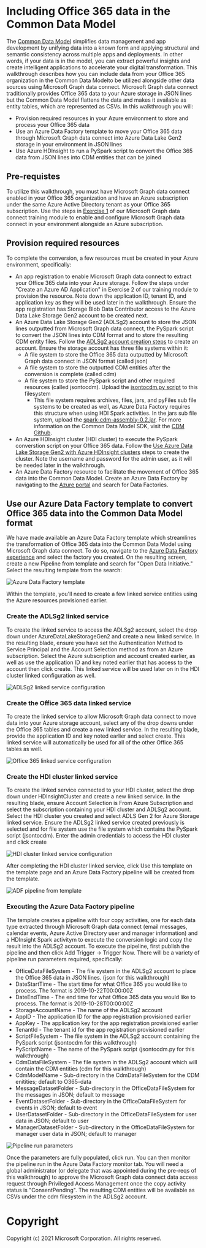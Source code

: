 # Including Office 365 data in the Common Data Model 

The [Common Data Model](https://docs.microsoft.com/en-us/common-data-model/) simplifies data management and app development by unifying data into a known form and applying structural and semantic consistency across multiple apps and deployments. In other words, if your data is in the model, you can extract powerful insights and create intelligent applications to accelerate your digital transformation. This walkthrough describes how you can include data from your Office 365 organization in the Common Data Modelto be utilized alongside other data sources using Microsoft Graph data connect. 
Microsoft Graph data connect traditionally provides Office 365 data to your Azure storage in JSON lines but the Common Data Model flattens the data and makes it available as entity tables, which are represented as CSVs. In this walkthrough you will:
* Provision required resources in your Azure environment to store and process your Office 365 data 
* Use an Azure Data Factory template to move your Office 365 data through Microsoft Graph data connect into Azure Data Lake Gen2 storage in your environment in JSON lines
* Use Azure HDInsight to run a PySpark script to convert the Office 365 data from JSON lines into CDM entities that can be joined 
## Pre-requistes
To utilize this walkthrough, you must have Microsoft Graph data connect enabled in your Office 365 organization and have an Azure subscription under the same Azure Active Directory tenant as your Office 365 subscription. Use the steps in [Exercise 1](https://github.com/microsoftgraph/msgraph-training-dataconnect/blob/master/Lab.md) of our Microsoft Graph data connect training module to enable and configure Microsoft Graph data connect in your environment alongside an Azure subscription.  
## Provision required resources 
To complete the conversion, a few resources must be created in your Azure environment, specifically:
* An app registration to enable Microsoft Graph data connect to extract your Office 365 data into your Azure storage. Follow the steps under "Create an Azure AD Application" in Exercise 2 of our training module to provision the resource. Note down the application ID, tenant ID, and application key as they will be used later in the walkthrough. Ensure the app registration has Storage Blob Data Contributor access to the Azure Data Lake Storage Gen2 account to be created next.
* An Azure Data Lake Storage Gen2 (ADLSg2) account to store the JSON lines outputted from Microsoft Graph data connect, the PySpark script to convert the JSON lines into CDM format and to store the resulting CDM entity files. Follow the [ADLSg2 account creation steps](https://docs.microsoft.com/en-us/azure/storage/blobs/data-lake-storage-quickstart-create-account) to create an account. Ensure the storage account has three file systems within it:
  - A file system to store the Office 365 data outputted by Microsoft Graph data connect in JSON format (called json)
  - A file system to store the outputted CDM entities after the conversion is complete (called cdm)
  - A file system to store the PySpark script and other required resources (called jsontocdm). Upload the [jsontocdm.py script](https://github.com/OfficeDev/MS-Graph-Data-Connect/blob/master/Common-Data-Model/src/jsontocdm.py) to this filesystem
    * This file system requires archives, files, jars, and pyFiles sub file systems to be created as well, as Azure Data Factory requires this structure when using HDI Spark activities. In the jars sub file system, upload the [spark-cdm-assembly-0.2.jar](https://github.com/OfficeDev/MS-Graph-Data-Connect/blob/master/Common-Data-Model/src/spark-cdm-assembly-0.2.jar). For more information on the Common Data Model SDK, visit the [CDM Github](https://github.com/Microsoft/CDM).
* An Azure HDInsight cluster (HDI cluster) to execute the PySpark converstion script on your Office 365 data. Follow the [Use Azure Data Lake Storage Gen2 with Azure HDInsight clusters](https://docs.microsoft.com/en-us/azure/hdinsight/hdinsight-hadoop-use-data-lake-storage-gen2) steps to create the cluster. Note the username and password for the admin user, as it will be needed later in the walkthrough.
* An Azure Data Factory resource to facilitate the movement of Office 365 data into the Common Data Model. Create an Azure Data Factory by navigating to the [Azure portal](https://portal.azure.com/) and search for Data Factories. 

## Use our Azure Data Factory template to convert Office 365 data into the Common Data Model format
We have made available an Azure Data Factory template which streamlines the transformation of Office 365 data into the Common Data Model using Microsoft Graph data connect. To do so, navigate to the [Azure Data Factory experience](https://datafactoryv2.azure.com/) and select the factory you created. On the resulting screen, create a new Pipeline from template and search for "Open Data Initiative." Select the resulting template from the search: 

![Azure Data Factory template](https://github.com/OfficeDev/MS-Graph-Data-Connect/blob/master/Common-Data-Model/images/template.PNG)

Within the template, you'll need to create a few linked service entities using the Azure resources provisioned earlier. 

### Create the ADLSg2 linked service
To create the linked service to access the ADLSg2 account, select the drop down under AzureDataLakeStorageGen2 and create a new linked service. In the resulting blade, ensure you have set the Authentication Method to Service Principal and the Account Selection method as from an Azure subscription. Select the Azure subscription and account created earlier, as well as use the application ID and key noted earlier that has access to the account then click create. This linked service will be used later on in the HDI cluster linked configuration as well.

![ADLSg2 linked service configuration](https://github.com/OfficeDev/MS-Graph-Data-Connect/blob/master/Common-Data-Model/images/ADLSg2LS.PNG)

### Create the Office 365 data linked service
To create the linked service to allow Microsoft Graph data connect to move data into your Azure storage account, select any of the drop downs under the Office 365 tables and create a new linked service. In the resulting blade, provide the application ID and key noted earlier and select create. This linked service will automatically be used for all of the other Office 365 tables as well. 

![Office 365 linked service configuration](https://github.com/OfficeDev/MS-Graph-Data-Connect/blob/master/Common-Data-Model/images/O365LS.PNG)

### Create the HDI cluster linked service
To create the linked service connected to your HDI cluster, select the drop down under HDInsightCluster and create a new linked service. In the resulting blade, ensure Account Selection is From Azure Subscription and select the subscription containing your HDI cluster and ADLSg2 account. Select the HDI cluster you created and select ADLS Gen 2 for Azure Storage linked service. Ensure the ADLSg2 linked service created previously is selected and for file system use the file system which contains the PySpark script (jsontocdm). Enter the admin credentials to access the HDI cluster and click create

![HDI cluster linked service configuration](https://github.com/OfficeDev/MS-Graph-Data-Connect/blob/master/Common-Data-Model/images/HDILS.PNG) 

After completing the HDI cluster linked service, click Use this template on the template page and an Azure Data Factory pipeline will be created from the template. 

![ADF pipeline from template](https://github.com/OfficeDev/MS-Graph-Data-Connect/blob/master/Common-Data-Model/images/ADFpipeline.PNG)

### Executing the Azure Data Factory pipeline
The template creates a pipeline with four copy activities, one for each data type extracted through Microsoft Graph data connect (email messages, calendar events, Azure Active Directory user and manager information) and a HDInsight Spark activitym to execute the conversion logic and copy the result into the ADLSg2 account. To execute the pipeline, first publish the pipeline and then click Add Trigger -> Trigger Now. There will be a variety of pipeline run parameters required, specifically:
* OfficeDataFileSystem - The file system in the ADLSg2 account to place the Office 365 data in JSON lines. (json for this walkthrough)
* DateStartTime - The start time for what Office 365 you would like to process. The format is 2019-10-22T00:00:00Z
* DateEndTime - The end time for what Office 365 data you would like to process. The format is 2019-10-28T00:00:00Z
* StorageAccountName - The name of the ADLSg2 account
* AppID - The application ID for the app registration provisioned earlier
* AppKey - The application key for the app registration provisioned earlier
* TenantId - The tenant id for the app registration provisioned earlier
* ScriptFileSystem - The file system in the ADLSg2 account containing the PySpark script (jsontocdm for this walkthrough)
* PyScriptName - The name of the PySpark script (jsontocdm.py for this walkthrough)
* CdmDataFileSystem - The file system in the ADLSg2 account which will contain the CDM entities (cdm for this walkthrough)
* CdmModelName - Sub-directory in the CdmDataFileSystem for the CDM enitities; default to O365-data
* MessageDatasetFolder - Sub-directory in the OfficeDataFileSystem for the messages in JSON; default to message
* EventDatasetFolder - Sub-directory in the OfficeDataFileSystem for events in JSON; default to event
* UserDatasetFolder - Sub-directory in the OfficeDataFileSystem for user data in JSON; default to user
* ManagerDatasetFolder - Sub-directory in the OfficeDataFileSystem for manager user data in JSON; default to manager

![Pipeline run parameters](https://github.com/OfficeDev/MS-Graph-Data-Connect/blob/master/Common-Data-Model/images/PipelineRunParameters.PNG)

Once the parameters are fully populated, click run. You can then monitor the pipeline run in the Azure Data Factory monitor tab. You will need a global administrator (or delegate that was appointed during the pre-reqs of this walkthrough) to approve the Microsoft Graph data connect data access request through Privileged Access Management once the copy activity status is "ConsentPending". The resulting CDM entities will be available as CSVs under the cdm filesystem in the ADLSg2 account.







# Copyright

Copyright (c) 2021 Microsoft Corporation. All rights reserved.